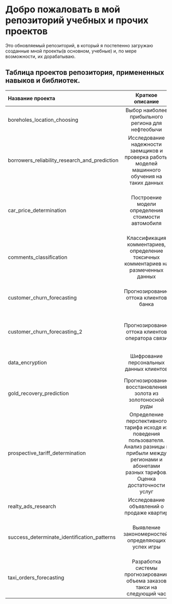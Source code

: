 # Добро пожаловать в мой репозиторий учебных и прочих проектов
Это обновляемый репозиторий, в который я постепенно загружаю созданные мной проекты(в основном, учебные) и, по мере возможности, их дорабатываю. 



## Таблица проектов репозитория, примененных навыков и библиотек.
| Название проекта |                                                                          Краткое описание                                                                           | Навыки и библиотеки                                                            |
| :-------------------- |:-------------------------------------------------------------------------------------------------------------------------------------------------------------------:|:-------------------------------------------------------------------------------|
| boreholes_location_choosing |                                                          Выбор наиболее прибыльного региона для нефтеобычи                                                          | pandas, seaborn, matplotlib, sklearn                                           |
| borrowers_reliability_research_and_prediction |                                   Исследование надежности заемщиков и проверка работы моделей машинного обучения на таких данных                                    | EDA, pandas, numpy, seaborn, matplotlib, sklearn, imbalanced learn, LightGBM   |
| car_price_determination |                                                          Построение модели определения стоимости автомобиля                                                          | EDA, pandas, numpy, seaborn, matplotlib, sklearn, LightGBM, CatBoost |
| comments_classification |                                        Классификация комментариев, определение токсичных комментариев на размеченных данных                                         | NLP, pandas, sklearn, tf-idf, SpaCy, PyTorch, transformers, BERT, catboost     |
| customer_churn_forecasting |                                                    Прогнозирование оттока клиентов банка | pandas, numpy, seaborn, matplotlib, sklearn, CatBoost|
| customer_churn_forecasting_2 |                                                  Прогнозирование оттока клиентов оператора связи | pandas, numpy, seaborn, matplotlib, sklearn, CatBoost |
| data_encryption |                                                  Шифрование персональных данных клиентов                                         | pandas, numpy, sklearn, линейная алгебра |
| gold_recovery_prediction |                                                     Прогнозирование восстановления золота из золотоносной руды                                                      | EDA, pandas, seaborn, matplotlib, sklearn                                                          |
| prospective_tariff_determination | Определение перспективного тарифа исходя из поведения пользователя. Анализ разницы в прибыли между регионами и абонетами разных тарифов. Оценка достаточности услуг | EDA, проверка статистических гипотез, pandas, numpy, matplotlib, ScyPy         |
| realty_ads_research |                                                         Исследование объявлений о продаже квартир | EDA, pandas, matplotlib|
| success_determinate_identification_patterns |                                                         Выявление  закономерностей, определяющих успех игры                                                         | EDA, проверка статистических гипотез, pandas, numpy, matplotlib, plotly, ScyPy |
| taxi_orders_forecasting |                                              Разработка системы прогнозирования объема заказов такси на следующий час                                               | Временные ряды, pandas, seaborn, statsmodels, sklearn, catboost                |

